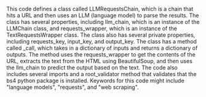 This code defines a class called LLMRequestsChain, which is a chain that hits a URL and then uses an LLM (language model) to parse the results. The class has several properties, including llm_chain, which is an instance of the LLMChain class, and requests_wrapper, which is an instance of the TextRequestsWrapper class. The class also has several private properties, including requests_key, input_key, and output_key. The class has a method called _call, which takes in a dictionary of inputs and returns a dictionary of outputs. The method uses the requests_wrapper to get the contents of the URL, extracts the text from the HTML using BeautifulSoup, and then uses the llm_chain to predict the output based on the text. The code also includes several imports and a root_validator method that validates that the bs4 python package is installed. Keywords for this code might include "language models", "requests", and "web scraping".

